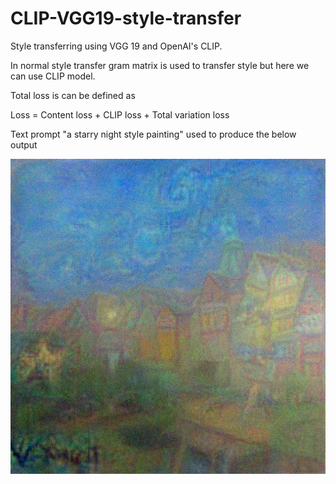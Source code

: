 # CLIP-VGG19-style-transfer

Style transferring using VGG 19 and OpenAI's CLIP.

In normal style transfer gram matrix is used to transfer style but here we can use CLIP model.

Total loss is can be defined as

Loss = Content loss + CLIP loss + Total variation loss

Text prompt  "a starry night style painting" used to produce the below output

![starry night output](/output/styled_starry_night.png)
